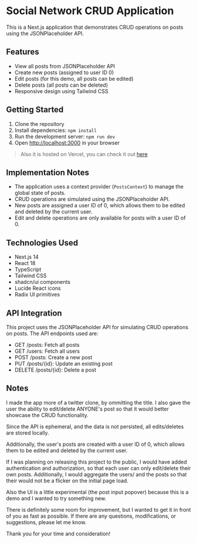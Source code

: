 # Social Network CRUD Application

This is a Next.js application that demonstrates CRUD operations on posts using the JSONPlaceholder API.

## Features

- View all posts from JSONPlaceholder API
- Create new posts (assigned to user ID 0)
- Edit posts (for this demo, all posts can be edited)
- Delete posts (all posts can be deleted)
- Responsive design using Tailwind CSS

## Getting Started

1. Clone the repository
2. Install dependencies: `npm install`
3. Run the development server: `npm run dev`
4. Open [http://localhost:3000](http://localhost:3000) in your browser

> Also it is hosted on Vercel, you can check it out [here](https://march-interview-xi.vercel.app/)

## Implementation Notes

- The application uses a context provider (`PostsContext`) to manage the global state of posts.
- CRUD operations are simulated using the JSONPlaceholder API.
- New posts are assigned a user ID of 0, which allows them to be edited and deleted by the current user.
- Edit and delete operations are only available for posts with a user ID of 0.

## Technologies Used

- Next.js 14
- React 18
- TypeScript
- Tailwind CSS
- shadcn/ui components
- Lucide React icons
- Radix UI primitives

## API Integration

This project uses the JSONPlaceholder API for simulating CRUD operations on posts. The API endpoints used are:

- GET /posts: Fetch all posts
- GET /users: Fetch all users
- POST /posts: Create a new post
- PUT /posts/{id}: Update an existing post
- DELETE /posts/{id}: Delete a post

## Notes

I made the app more of a twitter clone, by ommitting the title. I also gave the user the ability to edit/delete ANYONE's post so that it would better showcase the CRUD functionality.

Since the API is ephemeral, and the data is not persisted, all edits/deletes are stored locally.

Additionally, the user's posts are created with a user ID of 0, which allows them to be edited and deleted by the current user.

If I was planning on releasing this project to the public, I would have added authentication and authorization, so that each user can only edit/delete their own posts. Additionally, I would aggregate the users/ and the posts so that their would not be a flicker on the initial page load. 

Also the UI is a little experimental (the post input popover) because this is a demo and I wanted to try something new.

There is definitely some room for improvement, but I wanted to get it in front of you as fast as possible. If there are any questions, modifications, or suggestions, please let me know.

Thank you for your time and consideration!